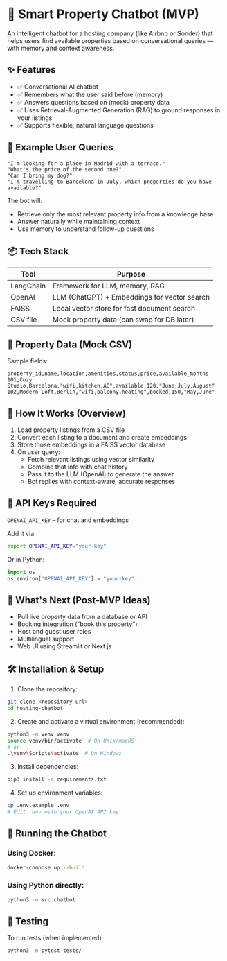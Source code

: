 # 🏡 Smart Property Chatbot (MVP)

An intelligent chatbot for a hosting company (like Airbnb or Sonder) that helps users find available properties based on conversational queries — with memory and context awareness.

## ✨ Features

- ✅ Conversational AI chatbot
- ✅ Remembers what the user said before (memory)
- ✅ Answers questions based on (mock) property data
- ✅ Uses Retrieval-Augmented Generation (RAG) to ground responses in your listings
- ✅ Supports flexible, natural language questions

## 💬 Example User Queries

```plaintext
"I'm looking for a place in Madrid with a terrace."
"What's the price of the second one?"
"Can I bring my dog?"
"I'm travelling to Barcelona in July, which properties do you have available?"
```

The bot will:
- Retrieve only the most relevant property info from a knowledge base
- Answer naturally while maintaining context
- Use memory to understand follow-up questions

## 📦 Tech Stack

| Tool | Purpose |
|------|---------|
| LangChain | Framework for LLM, memory, RAG |
| OpenAI | LLM (ChatGPT) + Embeddings for vector search |
| FAISS | Local vector store for fast document search |
| CSV file | Mock property data (can swap for DB later) |

## 📁 Property Data (Mock CSV)

Sample fields:

```csv
property_id,name,location,amenities,status,price,available_months
101,Cozy Studio,Barcelona,"wifi,kitchen,AC",available,120,"June,July,August"
102,Modern Loft,Berlin,"wifi,balcony,heating",booked,150,"May,June"
```

## 🚀 How It Works (Overview)

1. Load property listings from a CSV file
2. Convert each listing to a document and create embeddings
3. Store those embeddings in a FAISS vector database
4. On user query:
   - Fetch relevant listings using vector similarity
   - Combine that info with chat history
   - Pass it to the LLM (OpenAI) to generate the answer
   - Bot replies with context-aware, accurate responses

## 🔑 API Keys Required

`OPENAI_API_KEY` – for chat and embeddings

Add it via:

```bash
export OPENAI_API_KEY="your-key"
```

Or in Python:

```python
import os
os.environ["OPENAI_API_KEY"] = "your-key"
```

## 🧠 What's Next (Post-MVP Ideas)

- Pull live property data from a database or API
- Booking integration ("book this property")
- Host and guest user roles
- Multilingual support
- Web UI using Streamlit or Next.js

## 🛠️ Installation & Setup

1. Clone the repository:
```bash
git clone <repository-url>
cd hosting-chatbot
```

2. Create and activate a virtual environment (recommended):
```bash
python3 -m venv venv
source venv/bin/activate  # On Unix/macOS
# or
.\venv\Scripts\activate  # On Windows
```

3. Install dependencies:
```bash
pip3 install -r requirements.txt
```

4. Set up environment variables:
```bash
cp .env.example .env
# Edit .env with your OpenAI API key
```

## 🚀 Running the Chatbot

### Using Docker:
```bash
docker-compose up --build
```

### Using Python directly:
```bash
python3 -m src.chatbot
```

## 🧪 Testing

To run tests (when implemented):
```bash
python3 -m pytest tests/
```
